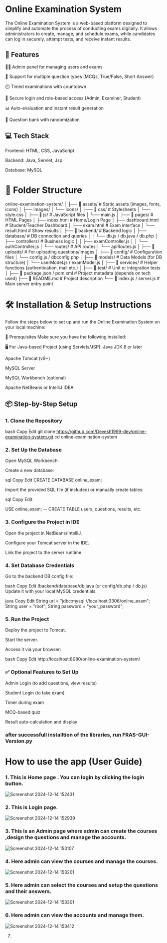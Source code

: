 # Online Examination System
The Online Examination System is a web-based platform designed to simplify and automate the process of conducting exams digitally. It allows administrators to create, manage, and schedule exams, while candidates can log in securely, attempt tests, and receive instant results.

## 🔧 Features

🧑‍🏫 Admin panel for managing users and exams

📝 Support for multiple question types (MCQs, True/False, Short Answer)

⏲️ Timed examinations with countdown

🔐 Secure login and role-based access (Admin, Examiner, Student)

📊 Auto-evaluation and instant result generation

📁 Question bank with randomization


## 💻 Tech Stack

Frontend: HTML, CSS, JavaScript

Backend: Java, Servlet, Jsp

Database: MySQL 

# 📂 Folder Structure

online-examination-system/
│
├── 📁 assets/                  # Static assets (images, fonts, icons)
│   ├── images/
│   └── icons/
│
├── 📁 css/                     # Stylesheets
│   └── style.css
│
├── 📁 js/                      # JavaScript files
│   └── main.js
│
├── 📁 pages/                   # HTML Pages
│   ├── index.html             # Home/Login Page
│   ├── dashboard.html         # Student/Teacher Dashboard
│   ├── exam.html              # Exam interface
│   └── result.html            # Show results
│
├── 📁 backend/                 # Backend logic
│   ├── database/              # DB connection and queries
│   │   └── db.js / db.java / db.php
│   ├── controllers/           # Business logic
│   │   ├── examController.js
│   │   └── authController.js
│   └── routes/                # API routes
│       └── apiRoutes.js
│
├── 📁 uploads/                # For uploading questions/images
│
├── 📁 config/                 # Configuration files
│   └── config.js / dbconfig.php
│
├── 📁 models/                 # Data Models (for DB structure)
│   └── userModel.js / examModel.js
│
├── 📁 services/               # Helper functions (authentication, mail etc.)
│
├── 📁 test/                   # Unit or integration tests
│
├── 📄 package.json / pom.xml  # Project metadata (depends on tech used)
├── 📄 README.md               # Project description
└── 📄 index.js / server.js    # Main server entry point

# 🛠️ Installation & Setup Instructions

Follow the steps below to set up and run the Online Examination System on your local machine:

🔧 Prerequisites
Make sure you have the following installed:

🖥️ For Java-based Project (using Servlets/JSP):
Java JDK 8 or later

Apache Tomcat (v9+)

MySQL Server

MySQL Workbench (optional)

Apache NetBeans or IntelliJ IDEA

## 📦 Step-by-Step Setup

### 1. Clone the Repository
bash
Copy
Edit
git clone https://github.com/Devesh1999-dev/online-examination-system.git
cd online-examination-system

### 2. Set Up the Database

Open MySQL Workbench.

Create a new database:

sql
Copy
Edit
CREATE DATABASE online_exam;

Import the provided SQL file (if included) or manually create tables:

sql
Copy
Edit

USE online_exam;
-- CREATE TABLE users, questions, results, etc.

### 3. Configure the Project in IDE


Open the project in NetBeans/IntelliJ.

Configure your Tomcat server in the IDE.

Link the project to the server runtime.

### 4. Set Database Credentials

Go to the backend DB config file:

bash
Copy
Edit
/backend/database/db.java  (or config/db.php / db.js)
Update it with your local MySQL credentials:

java
Copy
Edit
String url = "jdbc:mysql://localhost:3306/online_exam";
String user = "root";
String password = "your_password";

### 5. Run the Project
Deploy the project to Tomcat.

Start the server.

Access it via your browser:

bash
Copy
Edit
http://localhost:8080/online-examination-system/

### ✅ Optional Features to Set Up
Admin Login (to add questions, view results)

Student Login (to take exam)

Timer during exam

MCQ-based quiz

Result auto-calculation and display

### after successfull installtion of the libraries, run FRAS-GUI-Version.py

# How to use the app (User Guide)
### 1. This is Home page . You can login by clicking the login button.

   ![Screenshot 2024-12-14 152431](https://github.com/user-attachments/assets/98b01364-0869-4de1-adf6-660e66ccc1c8)

### 2. This is Login page.

   ![Screenshot 2024-12-14 152939](https://github.com/user-attachments/assets/25d2fa83-56cb-4d33-a4e3-5aa8cb1fd659)

### 3. This is an Admin page where admin can create the courses ,design the questions and manage the accounts.

   ![Screenshot 2024-12-14 153107](https://github.com/user-attachments/assets/a0546776-a4aa-4a46-af09-87ab12e3dd7f)

### 4. Here admin can view the courses and manage the courses.

   ![Screenshot 2024-12-14 153201](https://github.com/user-attachments/assets/8cb25fa2-3a6c-4f11-971d-d9bc9c9d07c1)

### 5. Here admin can select the courses and setup the questions and their answers.

   ![Screenshot 2024-12-14 153301](https://github.com/user-attachments/assets/501fbe19-aea1-4d9c-bd4d-591549b3db24)

### 6. Here admin can view the accounts and manage them.

   ![Screenshot 2024-12-14 153412](https://github.com/user-attachments/assets/5181275c-fef9-436c-a346-727e7051b598)

7. 















